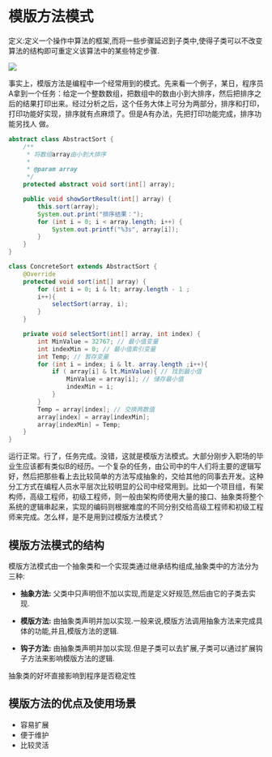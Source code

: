 # 模版方法模式
定义:定义一个操作中算法的框架,而将一些步骤延迟到子类中,使得子类可以不改变算法的结构即可重定义该算法中的某些特定步骤.

![](http://ww1.sinaimg.cn/large/006rAlqhly1g1719lrl8kj307p06f3yq.jpg)

事实上，模版方法是编程中一个经常用到的模式。先来看一个例子，某日，程序员A拿到一个任务：给定一个整数数组，把数组中的数由小到大排序，然后把排序之后的结果打印出来。经过分析之后，这个任务大体上可分为两部分，排序和打印，打印功能好实现，排序就有点麻烦了。但是A有办法，先把打印功能完成，排序功能另找人
做。

```java
abstract class AbstractSort {
    /**
     * 将数组array由小到大排序
     *
     * @param array
     */
    protected abstract void sort(int[] array);

    public void showSortResult(int[] array) {
        this.sort(array);
        System.out.print("排序结果：");
        for (int i = 0; i < array.length; i++) {
            System.out.printf("%3s", array[i]);
        }
    }
}

```


```java
class ConcreteSort extends AbstractSort {
    @Override
    protected void sort(int[] array) {
        for (int i = 0; i & lt; array.length - 1 ;
        i++){
            selectSort(array, i);
        }
    }

    private void selectSort(int[] array, int index) {
        int MinValue = 32767; // 最小值变量
        int indexMin = 0; // 最小值索引变量
        int Temp; // 暂存变量
        for (int i = index; i & lt. array.length ;i++){
            if ( array[i] & lt.MinValue){ // 找到最小值
                MinValue = array[i]; // 储存最小值
                indexMin = i;
            }
        }
        Temp = array[index]; // 交换两数值
        array[index] = array[indexMin];
        array[indexMin] = Temp;
    }
}
```

运行正常。行了，任务完成。没错，这就是模版方法模式。大部分刚步入职场的毕业生应该都有类似B的经历。一个复杂的任务，由公司中的牛人们将主要的逻辑写好，然后把那些看上去比较简单的方法写成抽象的，交给其他的同事去开发。这种分工方式在编程人员水平层次比较明显的公司中经常用到。比如一个项目组，有架构师，高级工程师，初级工程师，则一般由架构师使用大量的接口、抽象类将整个系统的逻辑串起来，实现的编码则根据难度的不同分别交给高级工程师和初级工程师来完成。怎么样，是不是用到过模版方法模式？

## 模版方法模式的结构

模版方法模式由一个抽象类和一个实现类通过继承结构组成,抽象类中的方法分为三种:

- **抽象方法:** 父类中只声明但不加以实现,而是定义好规范,然后由它的子类去实现.

- **模版方法:** 由抽象类声明并加以实现.一般来说,模版方法调用抽象方法来完成具体的功能,并且,模版方法的逻辑.

- **钩子方法:** 由抽象类声明并加以实现.但是子类可以去扩展,子类可以通过扩展钩子方法来影响模版方法的逻辑.

抽象类的好坏直接影响到程序是否稳定性


## 模版方法的优点及使用场景
- 容易扩展
- 便于维护
- 比较灵活
